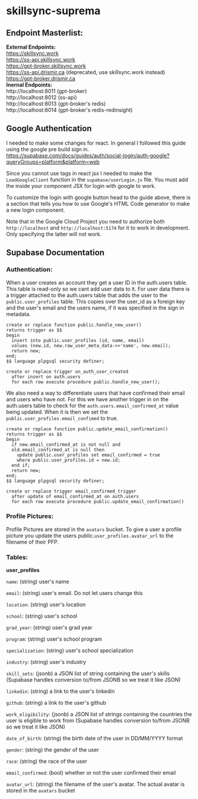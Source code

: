 # skillsync-suprema

## Endpoint Masterlist:
**External Endpoints:**  
https://skillsync.work  
https://ss-api.skillsync.work  
https://gpt-broker.skillsync.work  
https://ss-api.drismir.ca (deprecated, use skillsync.work instead)  
https://gpt-broker.drismir.ca  
**Inernal Endpoints:**  
http://localhost:8011 (gpt-broker)  
http://localhost:8012  (ss-api)  
http://localhost:8013 (gpt-broker's redis)  
http://localhost:8014 (gpt-broker's redis-redinsight)

## Google Authentication
I needed to make some changes for react. In general I followed this guide using the google pre build sign in.
https://supabase.com/docs/guides/auth/social-login/auth-google?queryGroups=platform&platform=web

Since you cannot use <script></script> tags in react jsx I needed to make the `LoadGoogleClient` function in the `supabase/userLogin.js` file. You must add the <LoadGoogleClient /> inside your component JSX for login with google to work.

To customize the login with google button head to the guide above, there is a section that tells you how to use Google's HTML Code generator to make a new login component.

Note that in the Google Cloud Project you need to authorize both `http://localhost` and `http://localhost:5174` for it to work in development. Only specifying the latter will not work.

## Supabase Documentation

### Authentication:

When a user creates an account they get a user ID in the auth.users table. This table is read-only so we cant add user data to it.
For user data there is a trigger attached to the auth.users table that adds the user to the `public.user_profiles` table. This copies over the user_id as a foreign key and the user's email and the users name, if it was specified in the sign in metadata.
```
create or replace function public.handle_new_user()
returns trigger as $$
begin
  insert into public.user_profiles (id, name, email)
  values (new.id, new.raw_user_meta_data->>'name', new.email);
  return new;
end;
$$ language plpgsql security definer;

create or replace trigger on_auth_user_created
  after insert on auth.users
  for each row execute procedure public.handle_new_user();
```

We also need a way to differentiate users that have confirmed their email and users who have not. For this we have another trigger in on the auth.users table to check for the `auth.users.email_confirmed_at` value being updated. When it is then we set the `public.user_profiles.email_confimed` to true.
```
create or replace function public.update_email_confirmation()
returns trigger as $$
begin
  if new.email_confirmed_at is not null and 
  old.email_confirmed_at is null then 
    update public.user_profiles set email_confirmed = true
    where public.user_profiles.id = new.id;
  end if;
  return new;
end;
$$ language plpgsql security definer;

create or replace trigger email_confirmed_trigger
  after update of email_confirmed_at on auth.users
  for each row execute procedure public.update_email_confirmation()
```

### Profile Pictures:
Profile Pictures are stored in the `avatars` bucket. To give a user a profile picture you update the users public.`user_profiles.avatar_url` to the filename of their PFP.

### Tables:

**user_profiles**

`name`: (string) user's name

`email`: (string) user's email. Do not let users change this

`location`: (string) user's location

`school`: (string) user's school

`grad_year`: (string) user's grad year

`program`: (string) user's school program

`specialization`: (string) user's school specialization

`industry`: (string) user's industry

`skill_sets`: (jsonb) a JSON list of string containing the user's skills (Supabase handles conversion to/from JSONB so we treat it like JSON)

`linkedin`: (string) a link to the user's linkedin

`github`: (string) a link to the user's github

`work_eligibility`: (jsonb) a JSON list of strings containing the countries the user is eligible to work from (Supabase handles conversion to/from JSONB so we treat it like JSON)

`date_of_birth`: (string) the birth date of the user in DD/MM/YYYY format

`gender`: (string) the gender of the user

`race`: (string) the race of the user

`email_confirmed`: (bool) whether or not the user confirmed their email

`avatar_url`: (string) the filename of the user's avatar. The actual avatar is stored in the `avatars` bucket